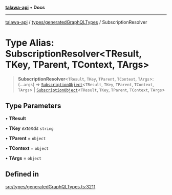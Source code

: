 [**talawa-api**](../../../README.md) • **Docs**

***

[talawa-api](../../../modules.md) / [types/generatedGraphQLTypes](../README.md) / SubscriptionResolver

# Type Alias: SubscriptionResolver\<TResult, TKey, TParent, TContext, TArgs\>

> **SubscriptionResolver**\<`TResult`, `TKey`, `TParent`, `TContext`, `TArgs`\>: (...`args`) => [`SubscriptionObject`](SubscriptionObject.md)\<`TResult`, `TKey`, `TParent`, `TContext`, `TArgs`\> \| [`SubscriptionObject`](SubscriptionObject.md)\<`TResult`, `TKey`, `TParent`, `TContext`, `TArgs`\>

## Type Parameters

• **TResult**

• **TKey** *extends* `string`

• **TParent** = `object`

• **TContext** = `object`

• **TArgs** = `object`

## Defined in

[src/types/generatedGraphQLTypes.ts:3211](https://github.com/PalisadoesFoundation/talawa-api/blob/6712e9940a5702665afc506fa9f6e9d7e1dc7991/src/types/generatedGraphQLTypes.ts#L3211)
